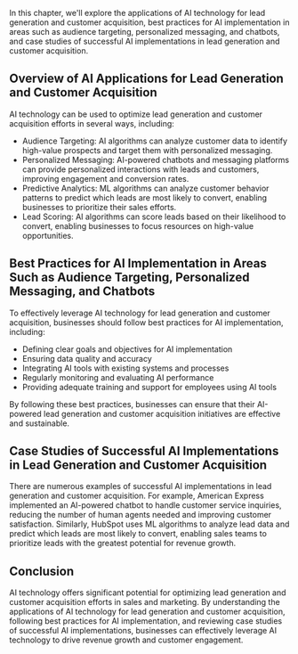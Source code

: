 

In this chapter, we'll explore the applications of AI technology for lead generation and customer acquisition, best practices for AI implementation in areas such as audience targeting, personalized messaging, and chatbots, and case studies of successful AI implementations in lead generation and customer acquisition.

Overview of AI Applications for Lead Generation and Customer Acquisition
------------------------------------------------------------------------

AI technology can be used to optimize lead generation and customer acquisition efforts in several ways, including:

* Audience Targeting: AI algorithms can analyze customer data to identify high-value prospects and target them with personalized messaging.
* Personalized Messaging: AI-powered chatbots and messaging platforms can provide personalized interactions with leads and customers, improving engagement and conversion rates.
* Predictive Analytics: ML algorithms can analyze customer behavior patterns to predict which leads are most likely to convert, enabling businesses to prioritize their sales efforts.
* Lead Scoring: AI algorithms can score leads based on their likelihood to convert, enabling businesses to focus resources on high-value opportunities.

Best Practices for AI Implementation in Areas Such as Audience Targeting, Personalized Messaging, and Chatbots
--------------------------------------------------------------------------------------------------------------

To effectively leverage AI technology for lead generation and customer acquisition, businesses should follow best practices for AI implementation, including:

* Defining clear goals and objectives for AI implementation
* Ensuring data quality and accuracy
* Integrating AI tools with existing systems and processes
* Regularly monitoring and evaluating AI performance
* Providing adequate training and support for employees using AI tools

By following these best practices, businesses can ensure that their AI-powered lead generation and customer acquisition initiatives are effective and sustainable.

Case Studies of Successful AI Implementations in Lead Generation and Customer Acquisition
-----------------------------------------------------------------------------------------

There are numerous examples of successful AI implementations in lead generation and customer acquisition. For example, American Express implemented an AI-powered chatbot to handle customer service inquiries, reducing the number of human agents needed and improving customer satisfaction. Similarly, HubSpot uses ML algorithms to analyze lead data and predict which leads are most likely to convert, enabling sales teams to prioritize leads with the greatest potential for revenue growth.

Conclusion
----------

AI technology offers significant potential for optimizing lead generation and customer acquisition efforts in sales and marketing. By understanding the applications of AI technology for lead generation and customer acquisition, following best practices for AI implementation, and reviewing case studies of successful AI implementations, businesses can effectively leverage AI technology to drive revenue growth and customer engagement.
